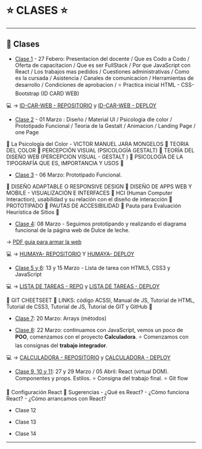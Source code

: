 # :star: CLASES :star:

---

## :book: Clases

- [Clase 1](https://github.com/eugenia1984/react-varios-cursos/blob/main/09_cac_react/clases/clase01.md) - 27 Febero: Presentacion del docente / Que es Codo a Codo / Oferta de capacitacion / Que es ser FullStack / Por que JavaScript con React / Los trabajos mas pedidos / Cuestiones administrativas / Como es la cursada / Asistencia / Canales de comunicacion / Herramientas de desarrollo / Condiciones de aprobacion / :star: Practica inicial HTML - CSS- Bootstrap (ID CARD WEB)

:computer: -> [ID-CAR-WEB - REPOSITORIO](https://github.com/eugenia1984/id-car-web) y [ID-CAR-WEB - DEPLOY](https://eugenia1984.github.io/id-car-web/)

- [Clase 2](https://github.com/eugenia1984/react-varios-cursos/blob/main/09_cac_react/clases/clase02.md) - 01 Marzo : Diseño / Material UI / Psicologia dle color / Prototipado Funcional / Teoria de la Gestalt / Animacion / Landing Page / one Page 

:book: La Psicología del Color - VICTOR MANUEL JARA MONGELOS :stars: TEORIA DEL COLOR :stars: PERCEPCIÓN VISUAL (PSICOLOGÍA GESTALT) :stars: TEORÍA DEL DISEÑO WEB (PERCEPCION VISUAL - GESTALT ) :stars: PSICOLOGÍA DE LA TIPOGRAFÍA QUE ES, IMPORTANCIA Y USOS :stars: 

- [Clase 3](https://github.com/eugenia1984/react-varios-cursos/blob/main/09_cac_react/clases/clase03.md) - 06 Marzo: Prototipado Funcional.

:book: DISEÑO ADAPTABLE O RESPONSIVE DESIGN :stars:   DISEÑO DE APPS WEB Y MOBILE - VISUALIZACIÓN E INTERFACES :stars:  HCI (Human Computer Interaction), usabilidad y su relación con el diseño de interacción :stars: PROTOTIPADO :stars: PAUTAS DE ACCESIBILIDAD :stars: Pauta para Evaluación Heurística de Sitios :stars:

 - [Clase 4](https://github.com/eugenia1984/react-varios-cursos/blob/main/09_cac_react/clases/clase04.md): 08 Marzo - Seguimos prototipando y realizando el diagrama funcional de la página web de Dulce de leche.
 
 -> [PDF guia para armar la web](https://github.com/eugenia1984/react-varios-cursos/blob/main/09_cac_react/clases/humaya.pdf)
 
:computer: -> [HUMAYA-  REPOSITORIO](https://github.com/eugenia1984/humaya) Y [HUMAYA-  DEPLOY](https://eugenia1984.github.io/humaya) 
 
- [Clase 5 y 6](https://github.com/eugenia1984/react-varios-cursos/blob/main/09_cac_react/clases/clase05.md): 13 y 15 Marzo - Lista de tarea con HTML5, CSS3 y JavaScript

:computer: -> [LISTA DE TAREAS - REPO](https://github.com/eugenia1984/listaDeTareas) y [LISTA DE TAREAS - DEPLOY](https://eugenia1984.github.io/listaDeTareas/)

:book: GIT CHEETSEET :stars: LINKS: código ACSSI, Manual de JS, Tutorial de HTML, Tutorial de CSS3, Tutorial de JS, Tutorial de GIT y GitHub :stars:

- [Clase 7](https://github.com/eugenia1984/react-varios-cursos/blob/main/09_cac_react/clases/clase07.md): 20 Marzo: Arrays (métodos)

- [Clase 8](https://github.com/eugenia1984/react-varios-cursos/blob/main/09_cac_react/clases/clase08.md): 22 Marzo: continuamos con JavaScript, vemos un poco de **POO**, comenzamos con el proyecto **Calculadora**. :star: Comenzamos con las consignas del **trabajo integrador**.

:computer: -> [CALCULADORA - REPOSITORIO](https://github.com/eugenia1984/Calculadora) y [CALCULADORA - DEPLOY](https://eugenia1984.github.io/Calculadora/)

- [Clase 9, 10 y 11](https://github.com/eugenia1984/react-varios-cursos/blob/main/09_cac_react/clases/clase09.md): 27 y 29 Marzo / 05 Abril: React (virtual DOM). Componentes y props. Estilos. :star: Consigna del trabajo final. :star: Git flow

:book: Configuración React :stars: Sugerencias - ¿Qué es React? - ¿Cómo funciona React? - ¿Cómo arrancamos con React? 

- Clase 12

- Clase 13

- Clase 14

 
---
